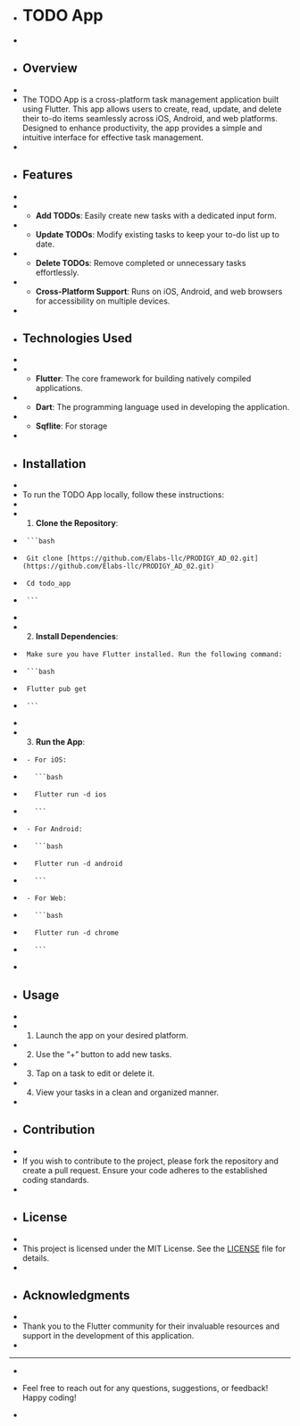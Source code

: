 -	# TODO App
-	
-	## Overview
-	
-	The TODO App is a cross-platform task management application built using Flutter. This app allows users to create, read, update, and delete their to-do items seamlessly across iOS, Android, and web platforms. Designed to enhance productivity, the app provides a simple and intuitive interface for effective task management.
-	
-	## Features
-	
-	- **Add TODOs**: Easily create new tasks with a dedicated input form.
-	- **Update TODOs**: Modify existing tasks to keep your to-do list up to date.
-	- **Delete TODOs**: Remove completed or unnecessary tasks effortlessly.
-	- **Cross-Platform Support**: Runs on iOS, Android, and web browsers for accessibility on multiple devices.
-	
-	## Technologies Used
-	
-	- **Flutter**: The core framework for building natively compiled applications.
-	- **Dart**: The programming language used in developing the application.
-	- **Sqflite**: For storage
-	  
-	## Installation
-	
-	To run the TODO App locally, follow these instructions:
-	
-	1. **Clone the Repository**:
-	   ```bash
-	   Git clone [https://github.com/Elabs-llc/PRODIGY_AD_02.git](https://github.com/Elabs-llc/PRODIGY_AD_02.git)
-	   Cd todo_app
-	   ```
-	
-	2. **Install Dependencies**:
-	   Make sure you have Flutter installed. Run the following command:
-	   ```bash
-	   Flutter pub get
-	   ```
-	
-	3. **Run the App**:
-	   - For iOS:
-	     ```bash
-	     Flutter run -d ios
-	     ```
-	   - For Android:
-	     ```bash
-	     Flutter run -d android
-	     ```
-	   - For Web:
-	     ```bash
-	     Flutter run -d chrome
-	     ```
-	
-	## Usage
-	
-	1. Launch the app on your desired platform.
-	2. Use the “+” button to add new tasks.
-	3. Tap on a task to edit or delete it.
-	4. View your tasks in a clean and organized manner.
-	
-	## Contribution
-	
-	If you wish to contribute to the project, please fork the repository and create a pull request. Ensure your code adheres to the established coding standards.
-	
-	## License
-	
-	This project is licensed under the MIT License. See the [LICENSE](https://github.com/Elabs-llc/PRODIGY_AD_02/blob/main/LICENSE) file for details.
-	
-	## Acknowledgments
-	
-	Thank you to the Flutter community for their invaluable resources and support in the development of this application.
-	
-	---
-	
-	Feel free to reach out for any questions, suggestions, or feedback! Happy coding!

-	

